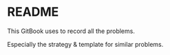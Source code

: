 # README

This GitBook uses to record all the problems.

Especially the strategy & template for similar problems.

